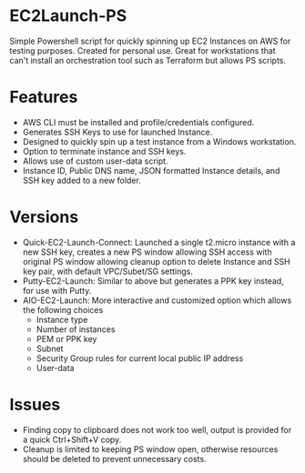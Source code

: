 # EC2Launch-PS
Simple Powershell script for quickly spinning up EC2 Instances on AWS for testing purposes. Created for personal use. Great for workstations that can't install an orchestration tool such as Terraform but allows PS scripts.

# Features

  - AWS CLI must be installed and profile/credentials configured.
  - Generates SSH Keys to use for launched Instance.
  - Designed to quickly spin up a test instance from a Windows workstation.
  - Option to terminate instance and SSH keys.
  - Allows use of custom user-data script.
  - Instance ID, Public DNS name, JSON formatted Instance details, and SSH key added to a new folder.

# Versions

  - Quick-EC2-Launch-Connect: Launched a single t2.micro instance with a new SSH key, creates a new PS window allowing SSH access with original PS window allowing cleanup option to delete Instance and SSH key pair, with default VPC/Subet/SG settings.
  - Putty-EC2-Launch: Similar to above but generates a PPK key instead, for use with Putty.
  - AIO-EC2-Launch: More interactive and customized option which allows the following choices
    - Instance type
    - Number of instances
    - PEM or PPK key
    - Subnet
    - Security Group rules for current local public IP address
    - User-data

# Issues

  - Finding copy to clipboard does not work too well, output is provided for a quick Ctrl+Shift+V copy.
  - Cleanup is limited to keeping PS window open, otherwise resources should be deleted to prevent unnecessary costs.
